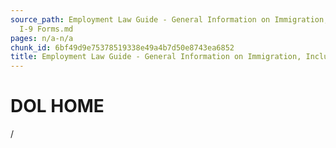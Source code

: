 ```yaml
---
source_path: Employment Law Guide - General Information on Immigration, Including
  I-9 Forms.md
pages: n/a-n/a
chunk_id: 6bf49d9e75378519338e49a4b7d50e8743ea6852
title: Employment Law Guide - General Information on Immigration, Including I-9 Forms
---
```

# DOL HOME

/

